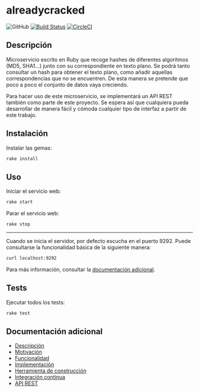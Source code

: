 # alreadycracked
![GitHub](https://img.shields.io/github/license/AlvaroGarciaJaen/alreadycracked)
[![Build Status](https://travis-ci.com/AlvaroGarciaJaen/alreadycracked.svg?branch=master)](https://travis-ci.com/AlvaroGarciaJaen/alreadycracked)
[![CircleCI](https://circleci.com/gh/AlvaroGarciaJaen/alreadycracked.svg?style=svg)](https://circleci.com/gh/AlvaroGarciaJaen/alreadycracked)

## Descripción
Microservicio escrito en Ruby que recoge hashes de diferentes
algoritmos (MD5, SHA1...) junto con su correspondiente en texto plano. Se podrá
tanto consultar un hash para obtener el texto plano, como añadir aquellas
correspondencias que no se encuentren. De esta manera se pretende que poco a
poco el conjunto de datos vaya creciendo.

Para hacer uso de este microservicio, se implementará un API REST también como
parte de este proyecto. Se espera así que cualquiera pueda desarrollar de manera
fácil y cómoda cualquier tipo de interfaz a partir de este trabajo.

## Instalación
Instalar las gemas:
```bash
rake install
```

## Uso
Iniciar el servicio web:
```bash
rake start
```

Parar el servicio web:
```bash
rake stop
```

---

Cuando se inicia el servidor, por defecto escucha en el puerto 9292. Puede
consultarse la funcionalidad básica de la siguiente manera:
```bash
curl localhost:9292
```

Para más información, consultar la [documentación
adicional](https://alvaro.network/alreadycracked/#api-rest).

## Tests
Ejecutar todos los tests:
```bash
rake test
```

## Documentación adicional
-   [Descripción](https://alvaro.network/alreadycracked/#descripción)
-   [Motivación](https://alvaro.network/alreadycracked/#motivación)
-   [Funcionalidad](https://alvaro.network/alreadycracked/#funcionalidad)
-   [Implementación](https://alvaro.network/alreadycracked/#implementación)
-   [Herramienta de construcción](https://alvaro.network/alreadycracked/#herramienta-de-construcción)
-   [Integración continua](https://alvaro.network/alreadycracked/#integración-continua)
-   [API REST](https://alvaro.network/alreadycracked/#api-rest)
